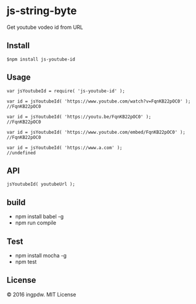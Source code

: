 # js-string-byte

Get youtube vodeo id from URL

## Install

```
$npm install js-youtube-id
```

## Usage

```
var jsYoutubeId = require( 'js-youtube-id' );

var id = jsYoutubeId( 'https://www.youtube.com/watch?v=FqnKB22pOC0' );
//FqnKB22pOC0

var id = jsYoutubeId( 'https://youtu.be/FqnKB22pOC0' );
//FqnKB22pOC0

var id = jsYoutubeId( 'https://www.youtube.com/embed/FqnKB22pOC0' );
//FqnKB22pOC0

var id = jsYoutubeId( 'https://www.a.com' );
//undefined

```

## API

```
jsYoutubeId( youtubeUrl );

```

## build
* npm install babel -g
* npm run compile

## Test
* npm install mocha -g
* npm test

## License
© 2016 ingpdw. MIT License
